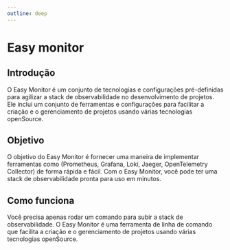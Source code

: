 ```yaml
---
outline: deep
---
```


# Easy monitor

## Introdução

O Easy Monitor é um conjunto de tecnologias e configurações pré-definidas para agilizar a stack de observabilidade no desenvolvimento de projetos. Ele inclui um conjunto de ferramentas e configurações para facilitar a criação e o gerenciamento de projetos usando várias tecnologias openSource.

## Objetivo

O objetivo do Easy Monitor é fornecer uma maneira de implementar ferramentas como (Prometheus, Grafana, Loki, Jaeger, OpenTelemetry Collector) de forma rápida e fácil. Com o Easy Monitor, você pode ter uma stack de observabilidade pronta para uso em minutos.

## Como funciona

Você precisa apenas rodar um comando para subir a stack de observabilidade. O Easy Monitor é uma ferramenta de linha de comando que facilita a criação e o gerenciamento de projetos usando várias tecnologias openSource.
